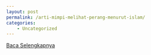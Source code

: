 ```yaml
---
layout: post
permalink: /arti-mimpi-melihat-perang-menurut-islam/
categories:
    - Uncategorized
---
```


[Baca Selengkapnya](/01)